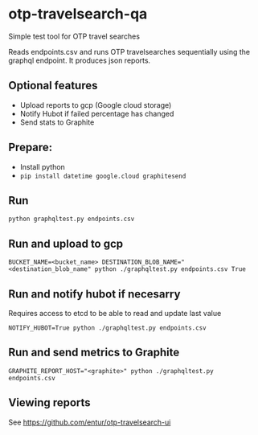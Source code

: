 # otp-travelsearch-qa
Simple test tool for OTP travel searches

Reads endpoints.csv and runs OTP travelsearches sequentially using the graphql endpoint.
It produces json reports.

## Optional features
* Upload reports to gcp (Google cloud storage)
* Notify Hubot if failed percentage has changed
* Send stats to Graphite

## Prepare:
* Install python
* `pip install datetime google.cloud graphitesend`

## Run
```
python graphqltest.py endpoints.csv
```

## Run and upload to gcp
```
BUCKET_NAME=<bucket_name> DESTINATION_BLOB_NAME="<destination_blob_name" python ./graphqltest.py endpoints.csv True
```

## Run and notify hubot if necesarry
Requires access to etcd to be able to read and update last value
```
NOTIFY_HUBOT=True python ./graphqltest.py endpoints.csv
```

## Run and send metrics to Graphite
```
GRAPHITE_REPORT_HOST="<graphite>" python ./graphqltest.py endpoints.csv
```

## Viewing reports
See https://github.com/entur/otp-travelsearch-ui
